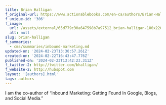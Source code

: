 ```yaml
---
title: Brian Halligan
f_original-url: https://www.actionablebooks.com/en-ca/authors/Brian-Halligan/
f_unique-id: '306'
f_image:
  url: /assets/external/65d779c30a647598b7a97512_brian-halligan-180x220.jpeg
  alt: null
slug: brian-halligan
f_summaries:
  - cms/summaries/inbound-marketing.md
updated-on: '2024-02-23T13:30:57.261Z'
created-on: '2024-02-22T16:43:47.776Z'
published-on: '2024-02-23T13:42:23.311Z'
f_twitter-2: http://twitter.com/bhalligan/
f_website-2: http://hubspot.com
layout: '[authors].html'
tags: authors
---
```


I am the co-author of “Inbound Marketing: Getting Found In Google, Blogs, and Social Media.”
